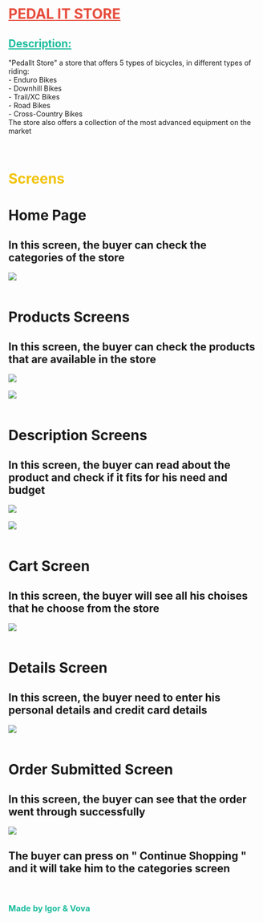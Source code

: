 <h1 style="color: #E74C3C"><u><b>PEDAL IT STORE</b></u></h1>

<h2 style="color: #1ABC9C"><u><b>Description:</b></u></h2>

<p> "PedalIt Store" a store that offers 5 types of bicycles, in different types of riding:<br>
- Enduro Bikes<br> - Downhill Bikes<br> - Trail/XC Bikes<br> - Road Bikes<br> - Cross-Country Bikes<br> The store also offers a collection of the most advanced equipment on the market  </p>
<br>

<h1 style="color: #F1C40F"><b>Screens</b></h1>

<h1>Home Page</h1>
<h2>In this screen, the buyer can check the categories of the store</h2>
<img src="./assets/images/HOME_SCREEN.PNG">
<br>
<br>
<h1>Products Screens</h1>
<h2>In this screen, the buyer can check the products that are available in the store</h2>
<img src="./assets/images/PRODUCTS_SCREEN.PNG">
<br>
<br>
<img src="./assets/images/PRODUCTS_SCREEN2.PNG">
<br>
<br>
<h1>Description Screens</h1>
<h2>In this screen, the buyer can read about the product and check if it fits for his need and budget</h2>
<img src="./assets/images/PRODUCT_DESCRIPTION_SCREEN.PNG">
<br>
<br>
<img src="./assets/images/PRODUCT_DESCRIPTION_SCREEN2.PNG">
<br>
<br>
<h1>Cart Screen</h1>
<h2>In this screen, the buyer will see all his choises that he choose from the store</h2>
<img src="./assets/images/CART_SCREEN.PNG">
<br>
<br>
<h1>Details Screen</h1>
<h2>In this screen, the buyer need to enter his personal details and credit card details</h2>
<img src="./assets/images/DETAILS_SCREEN.PNG">
<br>
<br>
<h1>Order Submitted Screen</h1>
<h2>In this screen, the buyer can see that the order went through successfully</h2>
<img src="./assets/images/ORDER_SUBMITTED_SCREEN.PNG">
<h2>The buyer can press on " Continue Shopping " and it will take him to the categories screen</h2>
<br>
<h3 style="color: #1ABC9C"><b>Made by Igor & Vova</b></h3>
